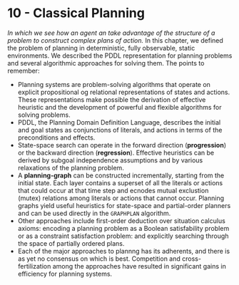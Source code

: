 # 10 - Classical Planning
_In which we see how an agent an take advantage of the structure of a problem to construct complex plans of action._
In this chapter, we defined the problem of planning in deterministic, fully observable, static environments. We described the PDDL representation for planning problems and several algorithmic approaches for solving them. The points to remember:
* Planning systems are problem-solving algorithms that operate on explicit propositional og relational representations of states and actions. These representations make possible the derivation of effective heuristic and the development of powerful and flexible algorithms for solving problems.
* PDDL, the Planning Domain Definition Language, describes the initial and goal states as conjunctions of literals, and actions in terms of the preconditions and effects.
* State-space search can operate in the forward direction (__progression__) or the backward direction (__regression__). Effective heuristics can be derived by subgoal independence assumptions and by various relaxations of the planning problem.
* A __planning-graph__ can be constructed incrementally, starting from the initial state. Each layer contains a superset of all the literals or actions that could occur at that time step and ecnodes mutual exclustion (mutex) relations among literals or actions that cannot occur. Planning graphs yield useful heuristics for state-space and partial-order planners and can be used directly in the `GRAPHPLAN` algorithm.
* Other approaches include first-order deduction over situation calculus axioms: encoding a planning problem as a Boolean satisfability problem or as a constraint satisfaction problem: and explicitly searching through the space of partially ordered plans.
* Each of the major approaches to plannng has its adherents, and there is as yet no consensus on which is best. Competition and cross-fertilization among the approaches have resulted in significant gains in efficiency for planning systems.
